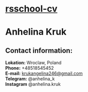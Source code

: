 # [rsschool-cv](https://anhelinakruk.github.io/rsschool-cv)

# Anhelina Kruk

## **Contact information:**

**Lokation:** Wroclaw, Poland  
**Phone:** +48518545452  
**E-mail:** krukangelina246@gmail.com  
**Telegram:** @anhelina_k  
**Instagram** @anhelina.kruk
